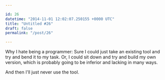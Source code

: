 ```yaml
---

id: 26
datetime: "2014-11-01 12:02:07.250155 +0000 UTC"
title: "Untitled #26"
draft: false
permalink: "/post/26"

---
```


Why I hate being a programmer: Sure I could just take an existing tool and try and bend it to my task. Or, I could sit down and try and build my own version, which is probably going to be inferior and lacking in many ways.

And then I'll just never use the tool.
